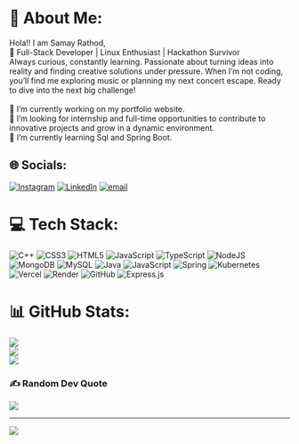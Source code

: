 # 💫 About Me:
Hola!! I am Samay Rathod,<br>🚀 Full-Stack Developer | Linux Enthusiast | Hackathon Survivor<br>Always curious, constantly learning. Passionate about turning ideas into reality and finding creative solutions under pressure. When I’m not coding, you’ll find me exploring music or planning my next concert escape. Ready to dive into the next big challenge!<br> <br>🔭 I’m currently working on my portfolio website.<br>👯 I’m looking for internship and full-time opportunities to contribute to innovative projects and grow in a dynamic environment.<br>🌱 I’m currently learning Sql and Spring Boot.


## 🌐 Socials:
[![Instagram](https://img.shields.io/badge/Instagram-%23E4405F.svg?logo=Instagram&logoColor=white)](https://instagram.com/samayrathod67) [![LinkedIn](https://img.shields.io/badge/LinkedIn-%230077B5.svg?logo=linkedin&logoColor=white)](https://linkedin.com/in/samayrathod) [![email](https://img.shields.io/badge/Email-D14836?logo=gmail&logoColor=white)](mailto:samayrathod1@gmail.com) 

# 💻 Tech Stack:
![C++](https://img.shields.io/badge/c++-%2300599C.svg?style=for-the-badge&logo=c%2B%2B&logoColor=white) ![CSS3](https://img.shields.io/badge/css3-%231572B6.svg?style=for-the-badge&logo=css3&logoColor=white) ![HTML5](https://img.shields.io/badge/html5-%23E34F26.svg?style=for-the-badge&logo=html5&logoColor=white) ![JavaScript](https://img.shields.io/badge/javascript-%23323330.svg?style=for-the-badge&logo=javascript&logoColor=%23F7DF1E) ![TypeScript](https://img.shields.io/badge/typescript-%23007ACC.svg?style=for-the-badge&logo=typescript&logoColor=white) ![NodeJS](https://img.shields.io/badge/node.js-6DA55F?style=for-the-badge&logo=node.js&logoColor=white) ![MongoDB](https://img.shields.io/badge/MongoDB-%234ea94b.svg?style=for-the-badge&logo=mongodb&logoColor=white) ![MySQL](https://img.shields.io/badge/mysql-4479A1.svg?style=for-the-badge&logo=mysql&logoColor=white) ![Java](https://img.shields.io/badge/java-%23ED8B00.svg?style=for-the-badge&logo=openjdk&logoColor=white) ![JavaScript](https://img.shields.io/badge/javascript-%23323330.svg?style=for-the-badge&logo=javascript&logoColor=%23F7DF1E) ![Spring](https://img.shields.io/badge/spring-%236DB33F.svg?style=for-the-badge&logo=spring&logoColor=white) ![Kubernetes](https://img.shields.io/badge/kubernetes-%23326ce5.svg?style=for-the-badge&logo=kubernetes&logoColor=white) ![Vercel](https://img.shields.io/badge/vercel-%23000000.svg?style=for-the-badge&logo=vercel&logoColor=white) ![Render](https://img.shields.io/badge/Render-%46E3B7.svg?style=for-the-badge&logo=render&logoColor=white) ![GitHub](https://img.shields.io/badge/github-%23121011.svg?style=for-the-badge&logo=github&logoColor=white) ![Express.js](https://img.shields.io/badge/express.js-%23404d59.svg?style=for-the-badge&logo=express&logoColor=%2361DAFB)
# 📊 GitHub Stats:
![](https://github-readme-stats.vercel.app/api?username=Samay001&theme=radical&hide_border=false&include_all_commits=true&count_private=true)<br/>
![](https://github-readme-streak-stats.herokuapp.com/?user=Samay001&theme=radical&hide_border=false)<br/>
![](https://github-readme-stats.vercel.app/api/top-langs/?username=Samay001&theme=radical&hide_border=false&include_all_commits=true&count_private=true&layout=compact)

### ✍️ Random Dev Quote
![](https://quotes-github-readme.vercel.app/api?type=horizontal&theme=radical)

---
[![](https://visitcount.itsvg.in/api?id=Samay001&icon=0&color=0)](https://visitcount.itsvg.in)

<!-- Proudly created with GPRM ( https://gprm.itsvg.in ) -->
